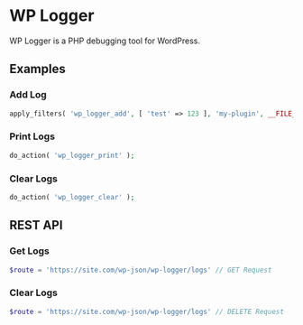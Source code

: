 # WP Logger
WP Logger is a PHP debugging tool for WordPress.

## Examples

### Add Log
```php
apply_filters( 'wp_logger_add', [ 'test' => 123 ], 'my-plugin', __FILE__, __LINE__ );
```

### Print Logs
```php
do_action( 'wp_logger_print' );
```

### Clear Logs
```php
do_action( 'wp_logger_clear' );
```

## REST API
### Get Logs
```php
$route = 'https://site.com/wp-json/wp-logger/logs' // GET Request
```

### Clear Logs
```php
$route = 'https://site.com/wp-json/wp-logger/logs' // DELETE Request
```
